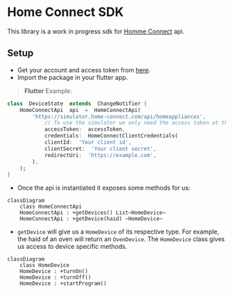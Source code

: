 # Home Connect SDK
This library is a work in progress sdk for [Homme Connect](https://www.home-connect.com/us/en) api.


## Setup
- Get your account and access token from [here](https://api-docs.home-connect.com/quickstart?).
- Import the package in your flutter app.
> **Flutter**  Example:
```Dart 
class  DeviceState  extends  ChangeNotifier {
	HomeConnectApi  api  =  HomeConnectApi(
		'https://simulator.home-connect.com/api/homeappliances',
			// To use the simulator we only need the access token at this stage.
			accessToken:  accessToken,
			credentials:  HomeConnectClientCredentials(
			clientId:  'Your client id',
			clientSecret:  'Your client secret',
			redirectUri:  'https://example.com',
		),
	);
}
```
- Once the api is instantiated it exposes some methods for us:
```mermaid
classDiagram
    class HomeConnectApi
    HomeConnectApi : +getDevices() List~HomeDevice~
    HomeConnectApi : +getDevice(haid) ~HomeDevice~
```
- `getDevice` will give us a `HomeDevice` of its respective type. For example, the haid of an oven will return an `OvenDevice`. The `HomeDevice` class gives us access to device specific methods.

```mermaid
classDiagram
    class HomeDevice
    HomeDevice : +turnOn()
    HomeDevice : +turnOff()
    HomeDevice : +startProgram()
```


